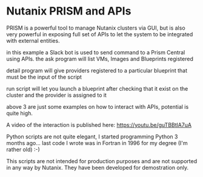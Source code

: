 # Nutanix PRISM and APIs

PRISM is a powerful tool to manage Nutanix clusters via GUI, but is also very powerful in exposing full set of APIs to let the system to be integrated with external entities.

in this example a Slack bot is used to send command to a Prism Central using APIs.
the ask program will list VMs, Images and Blueprints registered

detail program will give providers registered to a particular blueprint that must be the input of the script

run script will let you launch a blueprint after checking that it exist on the cluster and the provider is assigned to it

above 3 are just some examples on how to interact with APIs, potential is quite high.

A video of the interaction is published here: https://youtu.be/guTBBtlA7uA

Python scripts are not quite elegant, I started programming Python 3 months ago... last code I wrote was in Fortran in 1996 for my degree (I'm rather old) :-)

This scripts are not intended for production purposes and are not supported in any way by Nutanix.
They have been developed for demostration only.
